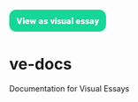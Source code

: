 <a href="https://visual-essays.app"><img src="/ve-button.png"></a>

# ve-docs
Documentation for Visual Essays
